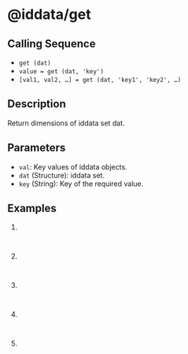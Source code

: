 # @iddata/get

## Calling Sequence
- `get (dat)`
- `value = get (dat, 'key')`
- `[val1, val2, …] = get (dat, 'key1', 'key2', …)`

## Description
Return dimensions of iddata set dat.

## Parameters
- `val`: Key values of iddata objects.
- `dat` (Structure): iddata set.
- `key` (String): Key of the required value.

## Examples
1.
```

```
```

```
2.
```

```
```

```

3.
```

```
```

```

4.
```

```
```

```

5.
```

```
```

```
